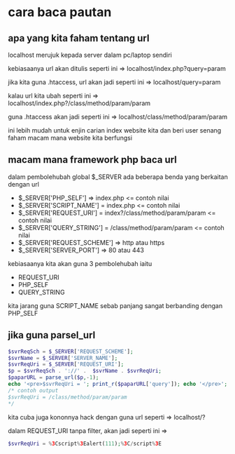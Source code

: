 # cara baca pautan

## apa yang kita faham tentang url
localhost merujuk kepada server dalam pc/laptop sendiri

kebiasaanya url akan ditulis seperti ini => localhost/index.php?query=param

jika kita guna .htaccess, url akan jadi seperti ini => localhost/query=param

kalau url kita ubah seperti ini => localhost/index.php?/class/method/param/param

guna .htaccess akan jadi seperti ini => localhost/class/method/param/param

ini lebih mudah untuk enjin carian index website kita dan beri user senang faham macam mana website kita berfungsi

## macam mana framework php baca url

dalam pembolehubah global $_SERVER ada beberapa benda yang berkaitan dengan url

* $_SERVER['PHP_SELF'] => index.php <= contoh nilai 
* $_SERVER['SCRIPT_NAME'] = index.php <= contoh nilai 
* $_SERVER['REQUEST_URI'] = index?/class/method/param/param  <= contoh nilai 
* $_SERVER['QUERY_STRING'] = /class/method/param/param  <= contoh nilai 
* $_SERVER['REQUEST_SCHEME'] => http atau https
* $_SERVER['SERVER_PORT'] => 80 atau 443

kebiasaanya kita akan guna 3 pembolehubah iaitu 
* REQUEST_URI
* PHP_SELF
* QUERY_STRING

kita jarang guna SCRIPT_NAME sebab panjang sangat berbanding dengan PHP_SELF

## jika guna parsel_url
```php
$svrReqSch = $_SERVER['REQUEST_SCHEME'];
$svrName = $_SERVER['SERVER_NAME'];
$svrReqUri = $_SERVER['REQUEST_URI'];
$p = $svrReqSch . '://' .  $svrName . $svrReqUri;
$paparURL = parse_url($p,-1);
echo '<pre>$svrReqUri = '; print_r($paparURL['query']); echo '</pre>';
/* contoh output 
$svrReqUri = /class/method/param/param
*/
```
kita cuba juga kononnya hack dengan guna url seperti => localhost/?<script>alert(111);</script>

dalam REQUEST_URI tanpa filter, akan jadi seperti ini => 
```php
$svrReqUri = %3Cscript%3Ealert(111);%3C/script%3E
```

